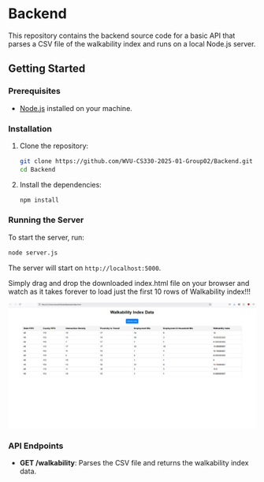 
# Backend

This repository contains the backend source code for a basic API that parses a CSV file of the walkability index and runs on a local Node.js server.

## Getting Started

### Prerequisites

- [Node.js](https://nodejs.org/) installed on your machine.

### Installation

1. Clone the repository:

   ```sh
   git clone https://github.com/WVU-CS330-2025-01-Group02/Backend.git
   cd Backend
   ```

2. Install the dependencies:

   ```sh
   npm install
   ```

### Running the Server

To start the server, run:

```sh
node server.js
```

The server will start on `http://localhost:5000`.

Simply drag and drop the downloaded index.html file on your browser and watch as it takes forever to load just the first 10 rows of Walkability index!!!

![Screenshot](https://github.com/WVU-CS330-2025-01-Group02/Backend/blob/chuck-practice-apibackend/Screenshot%202025-03-05%20144220.png)

### API Endpoints

- **GET /walkability**: Parses the CSV file and returns the walkability index data.

